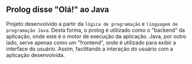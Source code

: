 ## Prolog disse "Olá!" ao Java

Projeto desenvolvido a partir da `lógica de programação` e `linguagem de programação Java`. Desta forma, o prolog é utilizado como o "backend" da aplicação, onde este é o motor de execução da aplicação. Java, por outro lado, serve apenas como um "frontend", onde é utilizado para exibir a interface do usuário. Assim, facilitando a interação do usuário com a aplicação desenvolvida.
